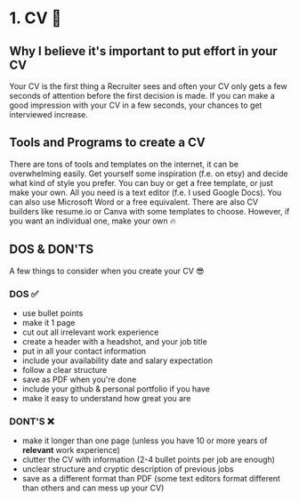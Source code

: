 # 1. CV :pencil:


## Why I believe it's important to put effort in your CV
Your CV is the first thing a Recruiter sees and often your CV only gets a few seconds of attention before the first decision is made.
If you can make a good impression with your CV in a few seconds, your chances to get interviewed increase.


## Tools and Programs to create a CV

There are tons of tools and templates on the internet, it can be overwhelming easily. Get yourself some inspiration (f.e. on etsy) and
decide what kind of style you prefer. You can buy or get a free template, or just make your own.
All you need is a text editor (f.e. I used Google Docs). You can also use Microsoft Word or a free equivalent.
There are also CV builders like resume.io or Canva with some templates to choose. However, if you want an individual one, make your own :fire:


## DOS & DON'TS

A few things to consider when you create your CV :sunglasses:

### DOS :white_check_mark:

+ use bullet points
+ make it 1 page
+ cut out all irrelevant work experience
+ create a header with a headshot, and your job title
+ put in all your contact information
+ include your availability date and salary expectation
+ follow a clear structure
+ save as PDF when you're done
+ include your github & personal portfolio if you have
+ make it easy to understand how great you are

### DONT'S :x:

+ make it longer than one page (unless you have 10 or more years of **relevant** work experience)
+ clutter the CV with information (2-4 bullet points per job are enough)
+ unclear structure and cryptic description of previous jobs
+ save as a different format than PDF (some text editors format different than others and can mess up your CV)
